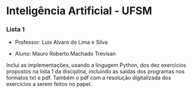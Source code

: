 # Inteligência Artificial - UFSM
### Lista 1

* Professor: Luis Alvaro de Lima e Silva

* Aluno: Mauro Roberto Machado Trevisan

Inclui as implementações, usando a lingugem Python, dos dez exercícios propostos na lista 1 da disciplina, incluindo as saídas dos programas nos formatos txt e pdf.
Também o pdf com a resolução digitalizada dos exercícios a serem feitos no papel.